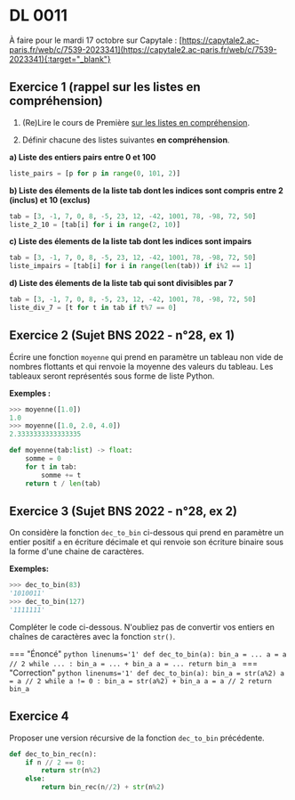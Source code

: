# DL 0011

À faire pour le mardi 17 octobre sur Capytale : [https://capytale2.ac-paris.fr/web/c/7539-2023341](https://capytale2.ac-paris.fr/web/c/7539-2023341){:target="_blank"} 


## Exercice 1 (rappel sur les listes en compréhension)

1. (Re)Lire le cours de Première [sur les listes en compréhension](https://cgouygou.github.io/1NSI/T02_TypesConstruits/T2.1_Listes/T2.1_Listes3/#2110-listes-en-comprehension).

2. Définir chacune des listes suivantes **en compréhension**.

**a) Liste des entiers pairs entre 0 et 100**
```python
liste_pairs = [p for p in range(0, 101, 2)]
```

**b) Liste des élements de la liste tab dont les indices sont compris entre 2 (inclus) et 10 (exclus)**
```python
tab = [3, -1, 7, 0, 8, -5, 23, 12, -42, 1001, 78, -98, 72, 50]
liste_2_10 = [tab[i] for i in range(2, 10)]
```

**c) Liste des élements de la liste tab dont les indices sont impairs**
```python
tab = [3, -1, 7, 0, 8, -5, 23, 12, -42, 1001, 78, -98, 72, 50]
liste_impairs = [tab[i] for i in range(len(tab)) if i%2 == 1]
```

**d) Liste des élements de la liste tab qui sont divisibles par 7**
```python
tab = [3, -1, 7, 0, 8, -5, 23, 12, -42, 1001, 78, -98, 72, 50]
liste_div_7 = [t for t in tab if t%7 == 0]
```

## Exercice 2 (Sujet BNS 2022 - n°28, ex 1)

Écrire une fonction `moyenne` qui prend en paramètre un tableau non vide de nombres
flottants et qui renvoie la moyenne des valeurs du tableau. Les tableaux seront
représentés sous forme de liste Python.

**Exemples :**
```python
>>> moyenne([1.0])
1.0
>>> moyenne([1.0, 2.0, 4.0])
2.3333333333333335
```

```python linenums='1'
def moyenne(tab:list) -> float:
    somme = 0
    for t in tab:
        somme += t
    return t / len(tab)
```

## Exercice 3 (Sujet BNS 2022 - n°28, ex 2)

On considère la fonction `dec_to_bin` ci-dessous qui prend en paramètre un entier positif `a` en écriture décimale et qui renvoie son écriture binaire sous la forme d'une chaine de caractères.

**Exemples:**

```python
>>> dec_to_bin(83)
'1010011'
>>> dec_to_bin(127)
'1111111'
```


Compléter le code ci-dessous. N'oubliez pas de convertir vos entiers en chaînes de caractères avec la fonction `str()`.

=== "Énoncé" 
    ```python linenums='1'
    def dec_to_bin(a):
        bin_a = ...
        a = a // 2
        while ... :
            bin_a = ... + bin_a
            a = ...
        return bin_a
    ```
=== "Correction" 
    ```python linenums='1'
    def dec_to_bin(a):
        bin_a = str(a%2)
        a = a // 2
        while a != 0 :
            bin_a = str(a%2) + bin_a
            a = a // 2
        return bin_a
    ```


## Exercice 4

Proposer une version récursive de la fonction `dec_to_bin` précédente.

```python linenums='1'
def dec_to_bin_rec(n):
    if n // 2 == 0:
        return str(n%2)
    else:
        return bin_rec(n//2) + str(n%2)

```
